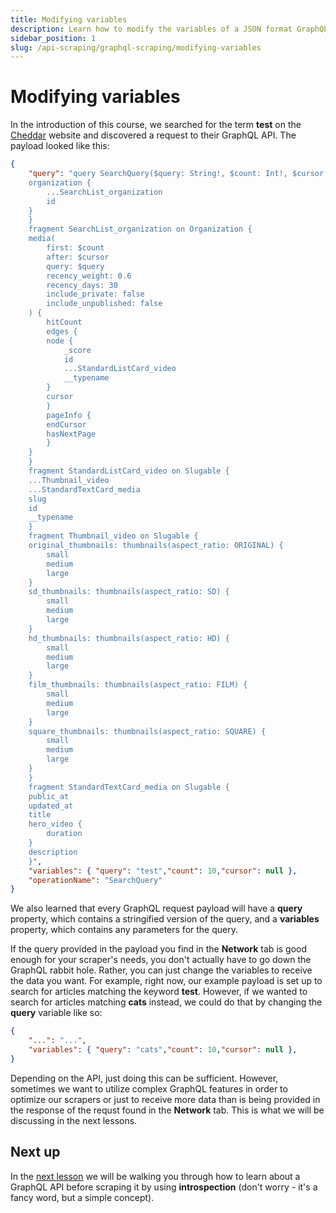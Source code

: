 ```yaml
---
title: Modifying variables
description: Learn how to modify the variables of a JSON format GraphQL query to use the API without needing to write any GraphQL language or create custom queries.
sidebar_position: 1
slug: /api-scraping/graphql-scraping/modifying-variables
---
```


# [](#modifying-variables) Modifying variables

In the introduction of this course, we searched for the term **test** on the [Cheddar](https://cheddar.com) website and discovered a request to their GraphQL API. The payload looked like this:

```json
{
    "query": "query SearchQuery($query: String!, $count: Int!, $cursor: String) {
    organization {
        ...SearchList_organization
        id
    }
    }
    fragment SearchList_organization on Organization {
    media(
        first: $count
        after: $cursor
        query: $query
        recency_weight: 0.6
        recency_days: 30
        include_private: false
        include_unpublished: false
    ) {
        hitCount
        edges {
        node {
            _score
            id
            ...StandardListCard_video
            __typename
        }
        cursor
        }
        pageInfo {
        endCursor
        hasNextPage
        }
    }
    }
    fragment StandardListCard_video on Slugable {
    ...Thumbnail_video
    ...StandardTextCard_media
    slug
    id
    __typename
    }
    fragment Thumbnail_video on Slugable {
    original_thumbnails: thumbnails(aspect_ratio: ORIGINAL) {
        small
        medium
        large
    }
    sd_thumbnails: thumbnails(aspect_ratio: SD) {
        small
        medium
        large
    }
    hd_thumbnails: thumbnails(aspect_ratio: HD) {
        small
        medium
        large
    }
    film_thumbnails: thumbnails(aspect_ratio: FILM) {
        small
        medium
        large
    }
    square_thumbnails: thumbnails(aspect_ratio: SQUARE) {
        small
        medium
        large
    }
    }
    fragment StandardTextCard_media on Slugable {
    public_at
    updated_at
    title
    hero_video {
        duration
    }
    description
    }",
    "variables": { "query": "test","count": 10,"cursor": null },
    "operationName": "SearchQuery"
}
```

We also learned that every GraphQL request payload will have a **query** property, which contains a stringified version of the query, and a **variables** property, which contains any parameters for the query.

If the query provided in the payload you find in the **Network** tab is good enough for your scraper's needs, you don't actually have to go down the GraphQL rabbit hole. Rather, you can just change the variables to receive the data you want. For example, right now, our example payload is set up to search for articles matching the keyword **test**. However, if we wanted to search for articles matching **cats** instead, we could do that by changing the **query** variable like so:

```json
{
    "...": "...",
    "variables": { "query": "cats","count": 10,"cursor": null },
}
```

Depending on the API, just doing this can be sufficient. However, sometimes we want to utilize complex GraphQL features in order to optimize our scrapers or just to receive more data than is being provided in the response of the requst found in the **Network** tab. This is what we will be discussing in the next lessons.

## [](#next) Next up

In the [next lesson](./introspection.md) we will be walking you through how to learn about a GraphQL API before scraping it by using **introspection** (don't worry - it's a fancy word, but a simple concept).
